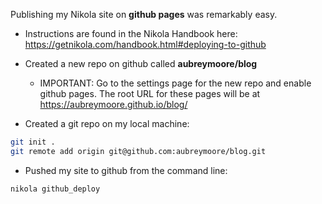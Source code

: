 <!-- 
.. title: Publish Nikola Site on GitHub
.. slug: publish-nikola-site-on-github
.. date: 2017-02-11 10:09:34 UTC+10:00
.. tags: Nikola, github pages
.. category: 
.. link: 
.. description: 
.. type: text
-->

Publishing my Nikola site on **github pages** was remarkably easy.

* Instructions are found in the Nikola Handbook here: <https://getnikola.com/handbook.html#deploying-to-github>

* Created a new repo on github called **aubreymoore/blog**
	* IMPORTANT: Go to the settings page for the new repo and enable github pages. The root URL for these pages will be at <https://aubreymoore.github.io/blog/>

* Created a git repo on my local machine:
~~~sh
git init .
git remote add origin git@github.com:aubreymoore/blog.git
~~~

* Pushed my site to github from the command line:
~~~sh
nikola github_deploy
~~~
